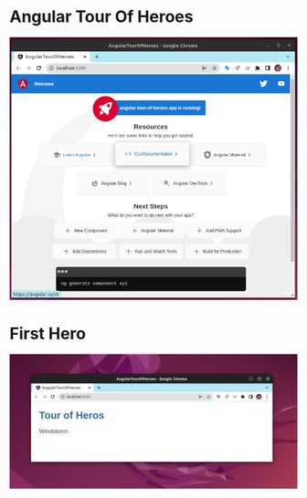 # Angular Tour Of Heroes

![Initial View](images/init-view.png)

# First Hero

![In Progress](images/in-progress.png)
